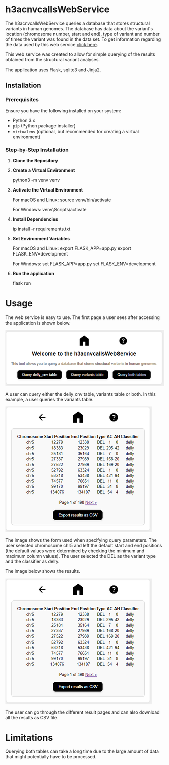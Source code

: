 # h3acnvcallsWebService

The h3acnvcallsWebService queries a database that stores structural variants in human genomes. The database has data about the variant's location (chromosome number, start and end), type of variant and number of times the variant was found in the data set. To get information regarding the data used by this web service [click here](https://github.com/shaze/h3acnvcalls/tree/main/data).

This web service was created to allow for simple querying of the results obtained from the structural variant analyses.

The application uses Flask, sqlite3 and Jinja2.

## Installation

### Prerequisites

Ensure you have the following installed on your system:

- Python 3.x
- `pip` (Python package installer)
- `virtualenv` (optional, but recommended for creating a virtual environment)

### Step-by-Step Installation

1. **Clone the Repository**

2. **Create a Virtual Environment**

    python3 -m venv venv

3. **Activate the Virtual Environment**

    For macOS and Linux:
        source venv/bin/activate

    For Windows:
        venv\Scripts\activate

4. **Install Dependencies**

    ip install -r requirements.txt

5. **Set Environment Variables**

    For macOS and Linux:
        export FLASK_APP=app.py
        export FLASK_ENV=development

    For Windows:
        set FLASK_APP=app.py
        set FLASK_ENV=development

6. **Run the application**

    flask run


# Usage
The web service is easy to use. The first page a user sees after accessing the application is shown below.

![menu image](readme-images/menu.png)

A user can query either the delly_cnv table, variants table or both. In this example, a user queries the variants table.

![query-variants-table image](readme-images/query-variants-table-results.PNG)

The image shows the form used when specifying query parameters. The user selected chromosome chr5 and left the default start and end positions (the default values were determined by checking the minimum and maximum column values). The user selected the DEL as the variant type and the classifier as delly.

The image below shows the results.

![query-variants-table-results image](readme-images/query-variants-table-results.PNG)

The user can go through the different result pages and can also download all the results as CSV file.

# Limitations

Querying both tables can take a long time due to the large amount of data that might potentially have to be processed.




